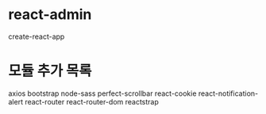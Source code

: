 # react-admin
create-react-app 

# 모듈 추가 목록
axios
bootstrap
node-sass
perfect-scrollbar
react-cookie
react-notification-alert
react-router
react-router-dom
reactstrap
